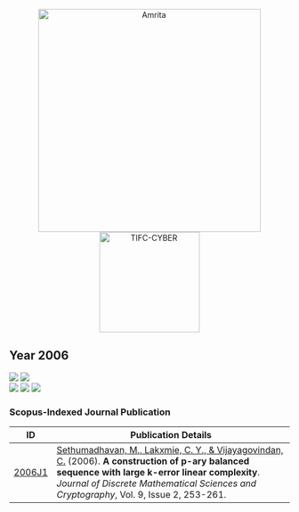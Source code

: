<p align="center">
    <img src="https://amrita-tifac-cyber-blockchain.github.io/Amrita-TIFAC-Cyber-Blockchain/AVV_PNG.png" alt ="Amrita" width="400" />
    <img src="https://amrita.edu/wp-content/uploads/2021/09/1597668744269.jpg" alt ="TIFC-CYBER" width="180" />
</p>

## Year 2006
![](https://img.shields.io/badge/Year-2006-brightgreen) ![](https://img.shields.io/badge/Scopus_Journal-1-brightgreen) <br/>
![](https://img.shields.io/badge/M_Sethumadhavan-1-blue) ![](https://img.shields.io/badge/Lakxmie_C_Y-1-blue) ![](https://img.shields.io/badge/Vijayagovindan_C-1-blue) 

### Scopus-Indexed Journal Publication

| ID | Publication Details |
|----|------------------------------|
| [2006J1](https://doi.org/10.1080/09720529.2006.10698076) | [Sethumadhavan, M., Lakxmie, C. Y., & Vijayagovindan, C.](a) (2006). **A construction of p-ary balanced sequence with large k-error linear complexity**. _Journal of Discrete Mathematical Sciences and Cryptography_, Vol. 9, Issue 2, 253-261. |
